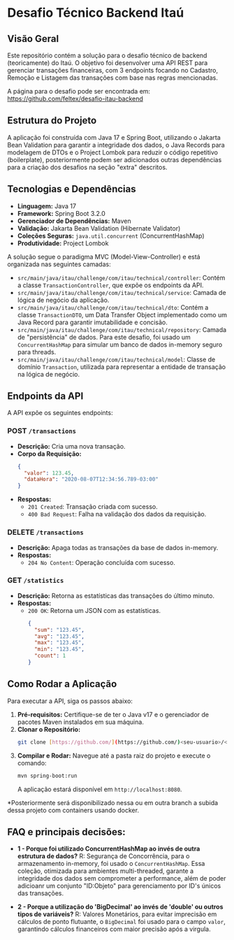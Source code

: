 # Desafio Técnico Backend Itaú

## Visão Geral

Este repositório contém a solução para o desafio técnico de backend (teoricamente) do Itaú. O objetivo foi desenvolver uma API REST para gerenciar transações financeiras, com 3 endpoints focando no Cadastro, Remoção e Listagem das transações com base nas regras mencionadas.

A página para o desafio pode ser encontrada em: https://github.com/feltex/desafio-itau-backend

## Estrutura do Projeto

A aplicação foi construída com Java 17 e Spring Boot, utilizando o Jakarta Bean Validation para garantir a integridade dos dados, o Java Records para modelagem de DTOs e o Project Lombok para reduzir o código repetitivo (boilerplate), posteriormente podem ser adicionados outras dependências para a criação dos desafios na seção "extra" descritos.

## Tecnologias e Dependências

-   **Linguagem:** Java 17
-   **Framework:** Spring Boot 3.2.0
-   **Gerenciador de Dependências:** Maven
-   **Validação:** Jakarta Bean Validation (Hibernate Validator)
-   **Coleções Seguras:** `java.util.concurrent` (ConcurrentHashMap)
-   **Produtividade:** Project Lombok

A solução segue o paradigma MVC (Model-View-Controller) e está organizada nas seguintes camadas:

-   `src/main/java/itau/challenge/com/itau/technical/controller`: Contém a classe `TransactionController`, que expõe os endpoints da API.
-   `src/main/java/itau/challenge/com/itau/technical/service`: Camada de lógica de negócio da aplicação.
-   `src/main/java/itau/challenge/com/itau/technical/dto`: Contém a classe `TransactionDTO`, um Data Transfer Object implementado como um Java Record para garantir imutabilidade e concisão.
-   `src/main/java/itau/challenge/com/itau/technical/repository`: Camada de "persistência" de dados. Para este desafio, foi usado um `ConcurrentHashMap` para simular um banco de dados in-memory seguro para threads.
-   `src/main/java/itau/challenge/com/itau/technical/model`: Classe de domínio `Transaction`, utilizada para representar a entidade de transação na lógica de negócio.

## Endpoints da API

A API expõe os seguintes endpoints:

### POST `/transactions`

-   **Descrição:** Cria uma nova transação.
-   **Corpo da Requisição:**
    ```json
    {
      "valor": 123.45,
      "dataHora": "2020-08-07T12:34:56.789-03:00"
    }
    ```
-   **Respostas:**
    -   `201 Created`: Transação criada com sucesso.
    -   `400 Bad Request`: Falha na validação dos dados da requisição.

### DELETE `/transactions`

-   **Descrição:** Apaga todas as transações da base de dados in-memory.
-   **Respostas:**
    -   `204 No Content`: Operação concluída com sucesso.

### GET `/statistics`

-   **Descrição:** Retorna as estatísticas das transações do último minuto.
-   **Respostas:**
    -   `200 OK`: Retorna um JSON com as estatísticas.
        ```json
        {
          "sum": "123.45",
          "avg": "123.45",
          "max": "123.45",
          "min": "123.45",
          "count": 1
        }
        ```

## Como Rodar a Aplicação

Para executar a API, siga os passos abaixo:

1.  **Pré-requisitos:** Certifique-se de ter o Java v17 e o gerenciador de pacotes Maven instalados em sua máquina.
2.  **Clonar o Repositório:**
    ```bash
    git clone [https://github.com/](https://github.com/)<seu-usuario>/<nome-do-repositorio>.git
    ```
3.  **Compilar e Rodar:**
    Navegue até a pasta raiz do projeto e execute o comando:
    ```bash
    mvn spring-boot:run
    ```
    A aplicação estará disponível em `http://localhost:8080`.

*Posteriormente será disponibilizado nessa ou em outra branch a subida dessa projeto com containers usando docker.

## FAQ e principais decisões:

-   **1 - Porque foi utilizado ConcurrentHashMap ao invés de outra estrutura de dados?**
    R: Segurança de Concorrência, para o armazenamento in-memory, foi usado o `ConcurrentHashMap`. Essa coleção, otimizada para ambientes multi-threaded, garante a integridade dos dados sem comprometer a performance, além de poder adicioanr um conjunto "ID:Objeto" para gerenciamento por ID's únicos das transações.

-   **2 - Porque a utilização do 'BigDecimal' ao invés de 'double' ou outros tipos de variáveis?**
    R: Valores Monetários, para evitar imprecisão em cálculos de ponto flutuante, o `BigDecimal` foi usado para o campo `valor`, garantindo cálculos financeiros com maior precisão após a virgula.